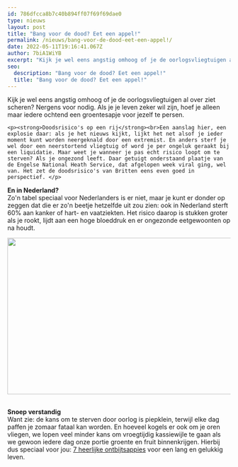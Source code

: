 ```yaml
---
id: 786dfcca8b7c40b894ff07f69f69dae0
type: nieuws
layout: post
title: "Bang voor de dood? Eet een appel!"
permalink: /nieuws/bang-voor-de-dood-eet-een-appel!/
date: 2022-05-11T19:16:41.067Z
author: 7biA1WiYB
excerpt: "Kijk je wel eens angstig omhoog of je de oorlogsvliegtuigen al over ziet scheren? Nergens voor nodig. Als je je leven zeker wil zijn, hoef je alleen maar iedere ochtend een groentesapje voor jezelf te persen.  "
seo:
  description: "Bang voor de dood? Eet een appel!"
  title: "Bang voor de dood? Eet een appel!"
---
```

Kijk je wel eens angstig omhoog of je de oorlogsvliegtuigen al over ziet scheren? Nergens voor nodig. Als je je leven zeker wil zijn, hoef je alleen maar iedere ochtend een groentesapje voor jezelf te persen.  

    <p><strong>Doodsrisico's op een rij</strong><br>Een aanslag hier, een explosie daar: als je het nieuws kijkt, lijkt het net alsof je ieder moment kunt worden neergeknald door een extremist. En anders sterf je wel door een neerstortend vliegtuig of word je per ongeluk geraakt bij een liquidatie. Maar weet je wanneer je pas echt risico loopt om te sterven? Als je ongezond leeft. Daar getuigt onderstaand plaatje van de Engelse National Heath Service, dat afgelopen week viral ging, wel van. Het zet de doodsrisico's van Britten eens even goed in perspectief. </p>
<p><strong>En in Nederland?</strong><br>Zo'n tabel speciaal voor Nederlanders is er niet, maar je kunt er donder op zeggen dat die er zo'n beetje hetzelfde uit zou zien: ook in Nederland sterft 60% aan kanker of hart- en vaatziekten. Het risico daarop is stukken groter als je rookt, lijdt aan een hoge bloeddruk en er ongezonde eetgewoonten op na houdt.</p>
<p><div class="media media-element-container media-default"><div id="file-77" class="file file-image file-image-jpeg">

        
  
  <div class="content">
    <img height="354" width="560" class="media-element file-default" src="https://original.sevendays.nl/sites/default/files/7.jpeg" alt="">  </div>

  
</div>
</div>
<p><br><strong>Snoep verstandig</strong><br>Want zie: de kans om te sterven door oorlog is piepklein, terwijl elke dag paffen je zomaar fataal kan worden. En hoeveel kogels er ook om je oren vliegen, we lopen veel minder kans om vroegtijdig kassiewijle te gaan als we gewoon iedere dag onze portie groente en fruit binnenkrijgen. Hierbij dus speciaal voor jou: <a href="http://admin.sevendays.nl/sappie/">7 heerlijke ontbijtsappies</a> voor een lang en gelukkig leven. </p>  
